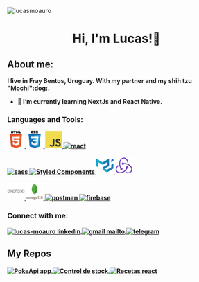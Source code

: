 <p align="left"> <img src="https://komarev.com/ghpvc/?username=lucasmoauro&label=Profile%20views&color=0e75b6&style=flat" alt="lucasmoauro" /> </p>
<h1 align="center">Hi, I'm Lucas!👋</h1>


<h2 align="left">About me:</h2>
<p align="left"><strong>I live in Fray Bentos, Uruguay. With my partner and my shih tzu "<a href="https://res.cloudinary.com/dw33r7aul/image/upload/v1628432342/github/mochi_flkpjo.jpg" target="_blank">Mochi</a>":dog:.

- 🌱 I’m currently learning **NextJs and React Native.**


<h3 align="left">Languages and Tools:</h3>
<p align="left">
 
  <a href="https://www.w3.org/html/" target="_blank"> 
    <img src="https://raw.githubusercontent.com/devicons/devicon/master/icons/html5/html5-original-wordmark.svg" alt="html5" width="40" height="40"/>
  </a> 
  
  <a href="https://www.w3schools.com/css/" target="_blank"> 
  <img src="https://raw.githubusercontent.com/devicons/devicon/master/icons/css3/css3-original-wordmark.svg" alt="css3" width="40" height="40"/>
  </a>
  
   <a href="https://developer.mozilla.org/en-US/docs/Web/JavaScript" target="_blank"> 
    <img src="https://raw.githubusercontent.com/devicons/devicon/master/icons/javascript/javascript-original.svg" alt="javascript" width="40" height="40"/>
  </a>
   <a href="https://reactjs.org/" target="_blank">
     <img src="https://www.svgrepo.com/show/303500/react-1-logo.svg" alt="react" width="40" height="40"/>
  </a> 
  <br >
   <br >  

   <a href="https://sass-lang.com/" target="_blank"> 
  <img src="https://cdn.jsdelivr.net/gh/devicons/devicon/icons/sass/sass-original.svg"  alt="sass" width="40" height="40" />
   </a> 
      <a href="https://styled-components.com/" target="_blank"> 
  <img src="https://cdn.worldvectorlogo.com/logos/styled-components-1.svg"  alt="Styled Components" width="40" height="40" />
   </a> 
  
   <a href="https://mui.com/" target="_blank"> 
  <img src="https://raw.githubusercontent.com/devicons/devicon/1119b9f84c0290e0f0b38982099a2bd027a48bf1/icons/materialui/materialui-original.svg" alt="MaterialUi" width="40" height="40"/>
     </a> 
  
   <a href="https://redux-toolkit.js.org/" target="_blank"> 
  <img src="https://raw.githubusercontent.com/github/explore/80688e429a7d4ef2fca1e82350fe8e3517d3494d/topics/redux/redux.png"  alt="Redux Toolkit" width="40" height="40" />
   </a> 
  
 
  
  
 
  <br >
   <br >
  <a href="https://expressjs.com" target="_blank">
     <img src="https://raw.githubusercontent.com/devicons/devicon/master/icons/express/express-original-wordmark.svg" alt="express" width="40" height="40"/>
  </a> 
  
  <a href="https://www.mongodb.com/" target="_blank"> 
     <img src="https://raw.githubusercontent.com/devicons/devicon/master/icons/mongodb/mongodb-original-wordmark.svg" alt="mongodb" width="40" height="40"/>
  </a> 
  
  <a href="https://postman.com" target="_blank"> 
    <img src="https://www.vectorlogo.zone/logos/getpostman/getpostman-icon.svg" alt="postman" width="40" height="40"/>
  </a>
   
  <a href="https://firebase.google.com/" target="_blank"> 
  <img src="https://cdn.jsdelivr.net/gh/devicons/devicon/icons/firebase/firebase-plain-wordmark.svg" alt="firebase" width="40" height="40"/>
     </a> 
</p>

<h3 align="left">Connect with me:</h3>
<p align="left">
<a href="https://linkedin.com/in/lucas-moauro" target="_blank">
  <img align="center" src="https://raw.githubusercontent.com/rahuldkjain/github-profile-readme-generator/master/src/images/icons/Social/linked-in-alt.svg" alt="lucas-moauro linkedin" height="30" width="40" />
  </a>
  <a href="mailto:lmoauro6@gmail.com">
    <img align="center" src="https://cdn.worldvectorlogo.com/logos/official-gmail-icon-2020-.svg" alt="gmail mailto"  height="30" width="40" />
  </a>
  
  <a href="https://t.me/lmoauro" target="_blank">
  <img align="center" src="https://upload.wikimedia.org/wikipedia/commons/thumb/8/83/Telegram_2019_Logo.svg/512px-Telegram_2019_Logo.svg.png" alt="telegram" hight="30" width="40" />
  </a>
</p>

<div>
  <h2>My Repos</h2>
  
  <a href="https://github.com/lucasmoauro/Pokeapi">
  <img align="center" src="https://github-readme-stats.vercel.app/api/pin/?username=lucasmoauro&repo=Pokeapi&theme=nightowl" alt="PokeApi app"/>
  </a>
  
   <a href="https://github.com/lucasmoauro/control-stock">
   <img align="center" src="https://github-readme-stats.vercel.app/api/pin/?username=lucasmoauro&repo=control-stock&theme=nightowl" alt="Control de stock"/>
 </a> 
  
<a href="https://github.com/lucasmoauro/Recetas-React">
  <img align="center" src="https://github-readme-stats.vercel.app/api/pin/?username=lucasmoauro&repo=Recetas-React&theme=nightowl" alt="Recetas react"/>
  </a>
  
  




</div>
